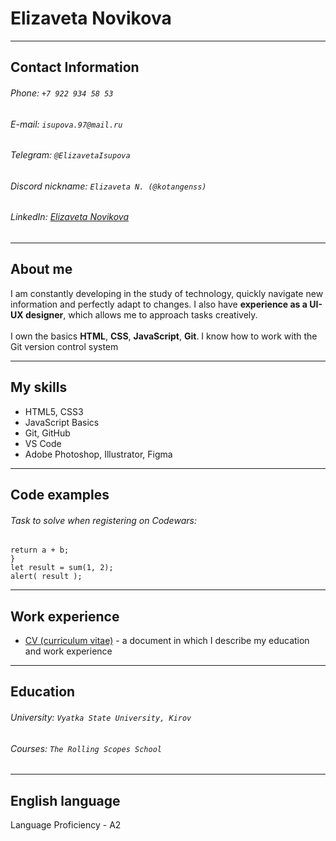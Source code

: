 # Elizaveta Novikova
---
## Contact Information
###### Phone: `+7 922 934 58 53`
###### E-mail: `isupova.97@mail.ru`
###### Telegram: `@ElizavetaIsupova`
###### Discord nickname: `Elizaveta N. (@kotangenss)`
###### LinkedIn: [Elizaveta Novikova](https://www.linkedin.com/in/elizaveta-isupova-a93522216/)
---
## About me 
I am constantly developing in the study of technology, quickly navigate new information and perfectly adapt to changes. I also have **experience as a UI-UX designer**, which allows me to approach tasks creatively. </br> </br> I own the basics **HTML**, **CSS**, **JavaScript**, **Git**. I know how to work with the Git version control system

---
## My skills
* HTML5, CSS3
* JavaScript Basics
* Git, GitHub
* VS Code
* Adobe Photoshop, Illustrator, Figma
---
## Code examples
###### Task to solve when registering on Codewars:
```function sum(a, b) {
return a + b;
}
let result = sum(1, 2);
alert( result ); 
```

---
## Work experience
* [CV (сurriculum vitae)](https://github.com/kotangenss/rsschool-cv) - a document in which I describe my education and work experience
---

## Education
###### University:  `Vyatka State University, Kirov`
###### Courses: `The Rolling Scopes School`

---

## English language
Language Proficiency - A2
